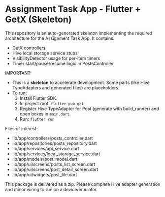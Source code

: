 # Assignment Task App - Flutter + GetX (Skeleton)

This repository is an auto-generated skeleton implementing the required architecture for the Assignment Task App.
It contains:
- GetX controllers
- Hive local storage service stubs
- VisibilityDetector usage for per-item timers
- Timer start/pause/resume logic in PostsController

IMPORTANT:
- This is a **skeleton** to accelerate development. Some parts (like Hive TypeAdapters and generated files) are placeholders.
- To run:
  1. Install Flutter SDK.
  2. In project root: `flutter pub get`
  3. Register Hive TypeAdapter for Post (generate with build_runner) and open boxes in `main.dart`.
  4. Run: `flutter run`

Files of interest:
- lib/app/controllers/posts_controller.dart
- lib/app/repositories/posts_repository.dart
- lib/app/services/api_service.dart
- lib/app/services/local_storage_service.dart
- lib/app/models/post_model.dart
- lib/app/ui/screens/posts_list_screen.dart
- lib/app/ui/screens/post_detail_screen.dart
- lib/app/ui/widgets/post_tile.dart

This package is delivered as a zip. Please complete Hive adapter generation and minor wiring to run on a device/emulator.

